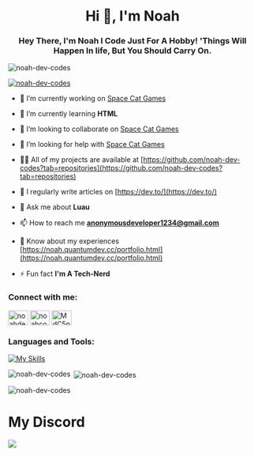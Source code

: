 <h1 align="center">Hi 👋, I'm Noah</h1>
<h3 align="center">Hey There, I'm Noah I Code Just For A Hobby! 'Things Will Happen In life, But You Should Carry On.</h3>

<p align="left"> <img src="https://komarev.com/ghpvc/?username=noah-dev-codes&label=Profile%20views&color=0e75b6&style=flat" alt="noah-dev-codes" /> </p>

<p align="left"> <a href="https://github.com/ryo-ma/github-profile-trophy"><img src="https://github-profile-trophy.vercel.app/?username=noah-dev-codes" alt="noah-dev-codes" /></a> </p>

- 🔭 I’m currently working on [Space Cat Games](https://github.com/Starry-Systems/space-cat-games)

- 🌱 I’m currently learning **HTML**

- 👯 I’m looking to collaborate on [Space Cat Games](https://github.com/Starry-Systems/space-cat-games)

- 🤝 I’m looking for help with [Space Cat Games](https://github.com/Starry-Systems/space-cat-games)

- 👨‍💻 All of my projects are available at [https://github.com/noah-dev-codes?tab=repositories](https://github.com/noah-dev-codes?tab=repositories)

- 📝 I regularly write articles on [https://dev.to/](https://dev.to/)

- 💬 Ask me about **Luau**

- 📫 How to reach me **anonymousdeveloper1234@gmail.com**

- 📄 Know about my experiences [https://noah.quantumdev.cc/portfolio.html](https://noah.quantumdev.cc/portfolio.html)

- ⚡ Fun fact **I'm A Tech-Nerd**

<h3 align="left">Connect with me:</h3>
<p align="left">
<a href="https://dev.to/noahdevcodes" target="blank"><img align="center" src="https://raw.githubusercontent.com/rahuldkjain/github-profile-readme-generator/master/src/images/icons/Social/devto.svg" alt="noahdevcodes" height="30" width="40" /></a>
<a href="https://www.youtube.com/c/noahcoding" target="blank"><img align="center" src="https://raw.githubusercontent.com/rahuldkjain/github-profile-readme-generator/master/src/images/icons/Social/youtube.svg" alt="noahcoding" height="30" width="40" /></a>
<a href="https://discord.gg/MdC5pMzHEV" target="blank"><img align="center" src="https://raw.githubusercontent.com/rahuldkjain/github-profile-readme-generator/master/src/images/icons/Social/discord.svg" alt="MdC5pMzHEV" height="30" width="40" /></a>
</p>

<h3 align="left">Languages and Tools:</h3>

[![My Skills](https://skillicons.dev/icons?i=aws,azure,python,robloxstudio,heroku,docker,git,linux,lua,firebase&perline=3)](https://skillicons.dev)

<p><img align="left" src="https://github-readme-stats.vercel.app/api/top-langs?username=noah-dev-codes&show_icons=true&locale=en&layout=compact" alt="noah-dev-codes" /></p>

<p>&nbsp;<img align="center" src="https://github-readme-stats.vercel.app/api?username=noah-dev-codes&show_icons=true&locale=en" alt="noah-dev-codes" /></p>

<p><img align="center" src="https://github-readme-streak-stats.herokuapp.com/?user=noah-dev-codes&" alt="noah-dev-codes" /></p>

<h1>My Discord</h1>
 <div id="discord" class="lanyard-img">
<a href="https://discord.com/users/1335719497293758477"><img src="https://lanyard.cnrad.dev/api/1335719497293758477?bg=111184&idleMessage=I'm%20Just%20A%20Coder!&theme=dark" /></a>
